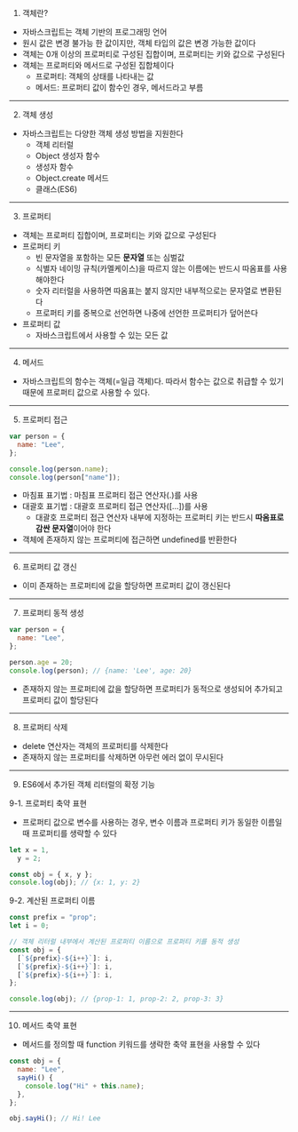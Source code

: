 1. 객체란?

- 자바스크립트는 객체 기반의 프로그래밍 언어
- 원시 값은 변경 불가능 한 값이지만, 객체 타입의 값은 변경 가능한 값이다
- 객체는 0개 이상의 프로퍼티로 구성된 집합이며, 프로퍼티는 키와 값으로 구성된다
- 객체는 프로퍼티와 메서드로 구성된 집합체이다
  - 프로퍼티: 객체의 상태를 나타내는 값
  - 메서드: 프로퍼티 값이 함수인 경우, 메서드라고 부름

---

2. 객체 생성

- 자바스크립트는 다양한 객체 생성 방법을 지원한다
  - 객체 리터럴
  - Object 생성자 함수
  - 생성자 함수
  - Object.create 메서드
  - 클래스(ES6)

---

3. 프로퍼티

- 객체는 프로퍼티 집합이며, 프로퍼티는 키와 값으로 구성된다
- 프로퍼티 키
  - 빈 문자열을 포함하는 모든 **문자열** 또는 심벌값
  - 식별자 네이밍 규칙(카멜케이스)을 따르지 않는 이름에는 반드시 따옴표를 사용해야한다
  - 숫자 리터럴을 사용하면 따옴표는 붙지 않지만 내부적으로는 문자열로 변환된다
  - 프로퍼티 키를 중복으로 선언하면 나중에 선언한 프로퍼티가 덮어쓴다
- 프로퍼티 값
  - 자바스크립트에서 사용할 수 있는 모든 값

---

4. 메서드

- 자바스크립트의 함수는 객체(=일급 객체)다. 따라서 함수는 값으로 취급할 수 있기 때문에 프로퍼티 값으로 사용할 수 있다.

---

5. 프로퍼티 접근

```jsx
var person = {
  name: "Lee",
};

console.log(person.name);
console.log(person["name"]);
```

- 마침표 표기법 : 마침표 프로퍼티 접근 연산자(.)를 사용
- 대괄호 표기법 : 대괄호 프로퍼티 접근 연산자([…])를 사용
  - 대괄호 프로퍼티 접근 연산자 내부에 지정하는 프로퍼티 키는 반드시 **따옴표로 감싼 문자열**이어야 한다
- 객체에 존재하지 않는 프로퍼티에 접근하면 undefined를 반환한다

---

6. 프로퍼티 값 갱신

- 이미 존재하는 프로퍼티에 값을 할당하면 프로퍼티 값이 갱신된다

---

7. 프로퍼티 동적 생성

```jsx
var person = {
  name: "Lee",
};

person.age = 20;
console.log(person); // {name: 'Lee', age: 20}
```

- 존재하지 않는 프로퍼티에 값을 할당하면 프로퍼티가 동적으로 생성되어 추가되고 프로퍼티 값이 할당된다

---

8. 프로퍼티 삭제

- delete 연산자는 객체의 프로퍼티를 삭제한다
- 존재하지 않는 프로퍼티를 삭제하면 아무런 에러 없이 무시된다

---

9. ES6에서 추가된 객체 리터럴의 확정 기능

9-1. 프로퍼티 축약 표현

- 프로퍼티 값으로 변수를 사용하는 경우, 변수 이름과 프로퍼티 키가 동일한 이름일 때 프로퍼티를 생략할 수 있다

```jsx
let x = 1,
  y = 2;

const obj = { x, y };
console.log(obj); // {x: 1, y: 2}
```

9-2. 계산된 프로퍼티 이름

```jsx
const prefix = "prop";
let i = 0;

// 객체 리터럴 내부에서 계산된 프로퍼티 이름으로 프로퍼티 키를 동적 생성
const obj = {
  [`${prefix}-${i++}`]: i,
  [`${prefix}-${i++}`]: i,
  [`${prefix}-${i++}`]: i,
};

console.log(obj); // {prop-1: 1, prop-2: 2, prop-3: 3}
```

---

10. 메서드 축약 표현

- 메서드를 정의할 때 function 키워드를 생략한 축약 표현을 사용할 수 있다

```jsx
const obj = {
  name: "Lee",
  sayHi() {
    console.log("Hi" + this.name);
  },
};

obj.sayHi(); // Hi! Lee
```
